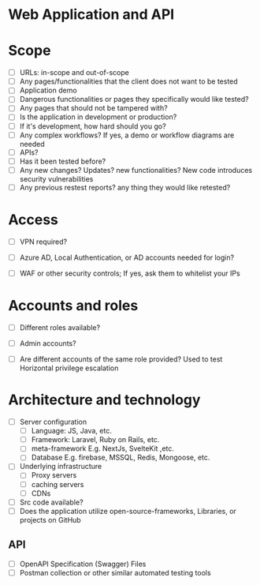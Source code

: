 # Web Application and API
# Scope
- [ ] URLs: in-scope and out-of-scope
- [ ] Any pages/functionalities that the client does not want to be tested
- [ ] Application demo
- [ ] Dangerous functionalities or pages they specifically would like tested?
- [ ] Any pages that should not be tampered with?
- [ ] Is the application in development or production?
- [ ] If it's development, how hard should you go?
- [ ] Any complex workflows? If yes, a demo or workflow diagrams are needed
- [ ] APIs?
- [ ] Has it been tested before?
- [ ] Any new changes? Updates? new functionalities? New code introduces security vulnerabilities
- [ ] Any previous restest reports? any thing they would like retested?

# Access
- [ ] VPN required?
- [ ] Azure AD, Local Authentication, or AD accounts needed for login?
- [ ] WAF or other security controls; If yes, ask them to whitelist your IPs


# Accounts and roles
- [ ] Different roles available?
- [ ] Admin accounts?
- [ ] Are different accounts of the same role provided? Used to test Horizontal privilege escalation


# Architecture and technology
- [ ] Server configuration
	- [ ] Language: JS, Java, etc.
	- [ ] Framework: Laravel, Ruby on Rails, etc.
	- [ ] meta-framework E.g. NextJs, SvelteKit ,etc.
	- [ ] Database E.g. firebase, MSSQL, Redis, Mongoose, etc.
- [ ] Underlying infrastructure
	- [ ] Proxy servers
	- [ ] caching servers
	- [ ] CDNs
- [ ] Src code available? 
- [ ] Does the application utilize open-source-frameworks, Libraries, or projects on GitHub

## API
- [ ] OpenAPI Specification (Swagger) Files
- [ ] Postman collection or other similar automated testing tools